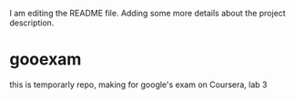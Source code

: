 I am editing the README file. Adding some more details about the project description.
# gooexam
this is temporarly repo, making for google's exam on Coursera, lab 3
